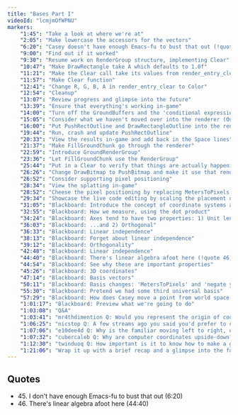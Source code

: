 ```yaml
---
title: "Bases Part I"
videoId: "lcmjmOfWPNU"
markers:
    "1:45": "Take a look at where we're at"
    "2:05": "Make lowercase the accessors for the vectors"
    "6:20": "Casey doesn't have enough Emacs-fu to bust that out (!quote 45)"
    "9:00": "Find out if it worked"
    "9:30": "Resume work on RenderGroup structure, implementing Clear"
    "10:47": "Make DrawRectangle take A which defaults to 1.0f"
    "11:21": "Make the Clear call take its values from render_entry_clear"
    "11:57": "Make Clear function"
    "12:41": "Change R, G, B, A in render_entry_clear to Color"
    "12:54": "Cleanup"
    "13:07": "Review progress and glimpse into the future"
    "13:39": "Ensure that everything's working in-game"
    "14:00": "Turn off the GroundBuffers and the 'conditional expression is constant' warning"
    "15:05": "Consider what we haven't moved over into the renderer (Outline calls) and note that FillGroundChunk calls the bitmap routines directly, rather than the renderer"
    "16:00": "Put PushRectOutline and DrawRectangleOutline into the renderer as more specific concepts"
    "19:44": "Run, crash and update PushRectOutline"
    "20:33": "View the results in-game and add back in the Space lines"
    "21:37": "Make FillGroundChunk go through the renderer"
    "22:59": "Introduce GroundRenderGroup"
    "23:36": "Let FillGroundChunk use the RenderGroup"
    "25:44": "Put in a Clear to verify that things are actually happening"
    "26:26": "Change DrawBitmap to PushBitmap and make it use that renderer syntax"
    "26:52": "Consider supporting pixel positioning"
    "28:34": "View the splatting in-game"
    "28:52": "Cheese the pixel positioning by replacing MetersToPixels with 1.0f"
    "29:34": "Showcase the live code editing by scaling the placement of the ground elements"
    "31:05": "Blackboard: Introduce the concept of coordinate systems and bases"
    "32:55": "Blackboard: How we measure, using the dot product"
    "34:24": "Blackboard: Axes tend to have two properties: 1) Unit length"
    "36:03": "Blackboard: ...and 2) Orthogonal"
    "36:33": "Blackboard: Linear independence"
    "38:13": "Blackboard: Forget about linear independence"
    "39:12": "Blackboard: Orthogonality"
    "42:48": "Blackboard: Linear independence"
    "44:40": "Blackboard: There's linear algebra afoot here (!quote 46)"
    "44:54": "Blackboard: See why these are important properties"
    "45:26": "Blackboard: 3D coordinates"
    "47:14": "Blackboard: Basis vectors"
    "50:11": "Blackboard: Basis changes: 'MetersToPixels' and 'negate y'"
    "55:30": "Blackboard: Pretend we had some third universal basis"
    "57:29": "Blackboard: How does Casey move a point from world space into screen space?" 
    "1:01:17": "Blackboard: Preview what we're going to do"
    "1:03:08": "Q&A"
    "1:03:41": "mr4thdimention Q: Would you represent the origin of coordinate systems in a universal coordinate system?"
    "1:06:25": "nicstop Q: A few streams ago you said you'd prefer to call functions through a macro and then forgot to explain why"
    "1:07:06": "e10dee4d Q: Why is the familiar moving left to right, or did I miss something?"
    "1:07:32": "cubercaleb Q: Why are computer coordinates upside-down?"
    "1:12:30": "twinduoq Q: How important is it to know how to make a game engine vs simply using one? And if you were to use DirectX libraries, how much would the code differ?"
    "1:21:06": "Wrap it up with a brief recap and a glimpse into the future"
---
```


## Quotes

* 45\. I don't have enough Emacs-fu to bust that out (6:20)
* 46\. There's linear algebra afoot here (44:40)
